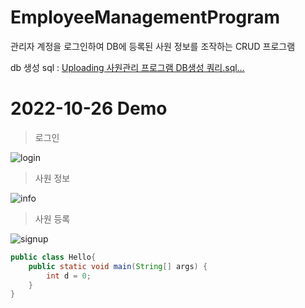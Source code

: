# EmployeeManagementProgram
관리자 계정을 로그인하여 DB에 등록된 사원 정보를 조작하는 CRUD 프로그램

db 생성 sql : [Uploading 사원관리 프로그램 DB생성 쿼리.sql…]()

# 2022-10-26 Demo

> 로그인

![login](https://user-images.githubusercontent.com/113095585/198043360-9e99b3c6-79b7-46e1-8507-9267558a6af2.png)

> 사원 정보

![info](https://user-images.githubusercontent.com/113095585/198043384-0c3dc246-f682-4b88-a5e0-2420715eb6a9.png)

> 사원 등록

![signup](https://user-images.githubusercontent.com/113095585/198043392-4360fb01-c39a-4dd5-a84b-6652c7131654.png)

```java
public class Hello{
    public static void main(String[] args) {
        int d = 0;
    }
}
```
